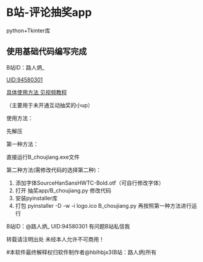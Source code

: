 # B站-评论抽奖app
python+Tkinter库


## 使用基础代码编写完成

B站ID：路人炳_

[UID:94580301](https://space.bilibili.com/94580301)

[具体使用方法 见视频教程](https://www.bilibili.com/video/BV1Y7411p7Sw)

（主要用于未开通互动抽奖的小up）

使用方法：

先解压

第一种方法：

直接运行B_choujiang.exe文件

第二种方法(需修改代码的选择第二种)：

1. 添加字体SourceHanSansHWTC-Bold.otf（可自行修改字体）
2. 打开 抽奖app/B_choujiang.py 修改代码
3. 安装pyinstaller库
4. 打包 pyinstaller -D -w -i logo.ico B_choujiang.py
再按照第一种方法进行运行

B站ID：@路人炳_ 
UID:94580301
有问题B站私信我


转载请注明出处
未经本人允许不可商用！

#本软件最终解释权归软件制作者@hblhbjx3(B站：路人炳)所有
